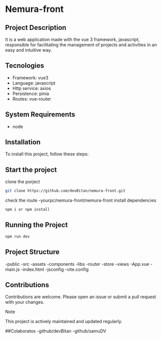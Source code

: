 # Nemura-front

## Project Description
It is a web application made with the vue 3 framework, javascript, responsible for facilitating the management of projects and activities in an easy and intuitive way.

## Tecnologies

- Framework: vue3
- Language: javascript
- Http service: axios
- Persistence: pinia
- Routes: vue-router


## System Requirements

- node

## Installation

To install this project, follow these steps:

## Start the project

clone the porject
```bash
git clone https://github.com/devBitan/nemura-front.git
````````````````````````
check the route
  -yourpc/nemura-front/nemura-front
install dependencies
```bash
npm i or npm install
````````````````````````

## Running the Project
```bash
npm run dev
````````````````````````

## Project Structure
-public
-src
  -assets
  -components
  -libs
  -router
  -store
  -views
-App.vue
-main.js
-index.html
-jsconfig
-vite.config


## Contributions

Contributions are welcome. Please open an issue or submit a pull request with your changes.

>[!NOTE]
>This project is actively maintained and updated regularly.

##Colaboratos
-github/devBitan
-github/samuDV

